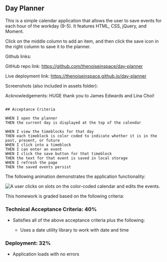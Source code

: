 ## Day Planner

This is a simple calendar application that allows the user to save events for each hour of the workday (9-5). It features HTML, CSS, jQuery, and Moment. 

Click on the middle column to add an item, and then click the save icon in the right column to save it to the planner. 

Github links: 

GitHub repo link: https://github.com/thenoiseinspace/day-planner

Live deployment link: https://thenoiseinspace.github.io/day-planner

Screenshots (also included in assets folder): 

Acknowledgements:
HUGE thank you to James Edwards and Lina Choi! 

```

## Acceptance Criteria

WHEN I open the planner
THEN the current day is displayed at the top of the calendar

WHEN I view the timeblocks for that day
THEN each timeblock is color coded to indicate whether it is in the past, present, or future
WHEN I click into a timeblock
THEN I can enter an event
WHEN I click the save button for that timeblock
THEN the text for that event is saved in local storage
WHEN I refresh the page
THEN the saved events persist
```

The following animation demonstrates the application functionality:

![A user clicks on slots on the color-coded calendar and edits the events.](./Assets/05-third-party-apis-homework-demo.gif)




This homework is graded based on the following criteria: 

### Technical Acceptance Criteria: 40%

* Satisfies all of the above acceptance criteria plus the following:

  * Uses a date utility library to work with date and time

### Deployment: 32%

* Application loads with no errors
